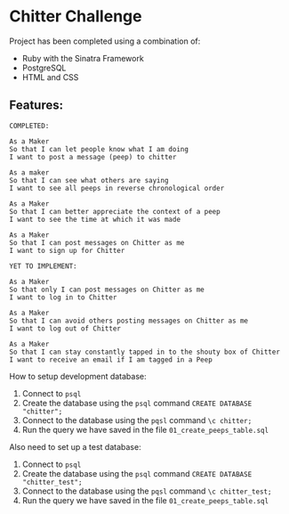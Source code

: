 Chitter Challenge
=================

Project has been completed using a combination of:
- Ruby with the Sinatra Framework
- PostgreSQL
- HTML and CSS

Features:
-------

```
COMPLETED:

As a Maker
So that I can let people know what I am doing  
I want to post a message (peep) to chitter

As a maker
So that I can see what others are saying  
I want to see all peeps in reverse chronological order

As a Maker
So that I can better appreciate the context of a peep
I want to see the time at which it was made

As a Maker
So that I can post messages on Chitter as me
I want to sign up for Chitter

YET TO IMPLEMENT:

As a Maker
So that only I can post messages on Chitter as me
I want to log in to Chitter

As a Maker
So that I can avoid others posting messages on Chitter as me
I want to log out of Chitter

As a Maker
So that I can stay constantly tapped in to the shouty box of Chitter
I want to receive an email if I am tagged in a Peep
```

How to setup development database:
1. Connect to `psql`
2. Create the database using the `psql` command `CREATE DATABASE "chitter";`
3. Connect to the database using the `pqsl` command `\c chitter;`
4. Run the query we have saved in the file `01_create_peeps_table.sql`

Also need to set up a test database:
1. Connect to `psql`
2. Create the database using the `psql` command `CREATE DATABASE "chitter_test";`
3. Connect to the database using the `pqsl` command `\c chitter_test;`
4. Run the query we have saved in the file `01_create_peeps_table.sql`
